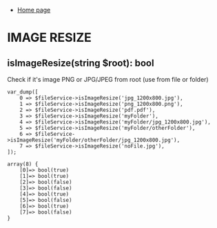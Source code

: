 - [Home page](/wiki)
# IMAGE RESIZE 

## isImageResize(string $root): bool
Check if it's image PNG or JPG/JPEG from root (use from file or folder)
```
var_dump([
    0 => $fileService->isImageResize('jpg_1200x800.jpg'),
    1 => $fileService->isImageResize('png_1200x800.png'),
    2 => $fileService->isImageResize('pdf.pdf'),
    3 => $fileService->isImageResize('myFolder'),
    4 => $fileService->isImageResize('myFolder/jpg_1200x800.jpg'),
    5 => $fileService->isImageResize('myFolder/otherFolder'),
    6 => $fileService->isImageResize('myFolder/otherFolder/jpg_1200x800.jpg'),
    7 => $fileService->isImageResize('noFile.jpg'),
]);

array(8) {
    [0]=> bool(true)
    [1]=> bool(true)
    [2]=> bool(false)
    [3]=> bool(false)
    [4]=> bool(true)
    [5]=> bool(false)
    [6]=> bool(true)
    [7]=> bool(false)
}
```